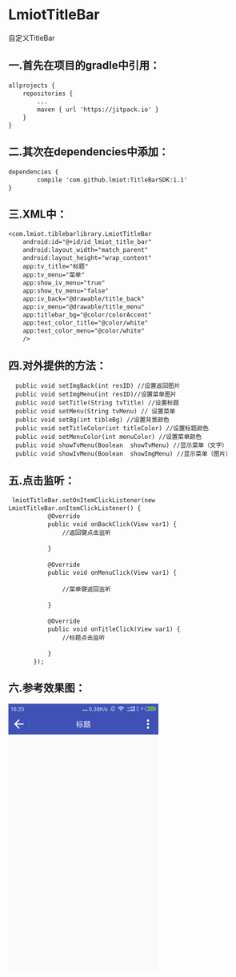 # LmiotTitleBar
  自定义TitleBar
  
  

## 一.首先在项目的gradle中引用：

   	allprojects {
   		repositories {
   			...
   			maven { url 'https://jitpack.io' }
   		}
   	}


## 二.其次在dependencies中添加：
  	dependencies {
  	        compile 'com.github.lmiot:TitleBarSDK:1.1'
  	}



## 三.XML中：
    <com.lmiot.tiblebarlibrary.LmiotTitleBar
        android:id="@+id/id_lmiot_title_bar"
        android:layout_width="match_parent"
        android:layout_height="wrap_content"
        app:tv_title="标题"
        app:tv_menu="菜单"
        app:show_iv_menu="true"
        app:show_tv_menu="false"
        app:iv_back="@drawable/title_back"
        app:iv_menu="@drawable/title_menu"
        app:titlebar_bg="@color/colorAccent"
        app:text_color_title="@color/white"
        app:text_color_menu="@color/white"
        />


## 四.对外提供的方法：
      public void setImgBack(int resID) //设置返回图片
      public void setImgMenu(int resID)//设置菜单图片
      public void setTitle(String tvTitle) //设置标题
      public void setMenu(String tvMenu) // 设置菜单
      public void setBg(int tibleBg) //设置背景颜色
      public void setTitleColor(int titleColor) //设置标题颜色
      public void setMenuColor(int menuColor) //设置菜单颜色
      public void showTvMenu(Boolean  showTvMenu) //显示菜单（文字）
      public void showIvMenu(Boolean  showImgMenu) //显示菜单（图片）

## 五.点击监听：

     lmiotTitleBar.setOnItemClickListener(new LmiotTitleBar.onItemClickListener() {
               @Override
               public void onBackClick(View var1) {
                   //返回键点击监听

               }

               @Override
               public void onMenuClick(View var1) {

                   //菜单键返回监听

               }

               @Override
               public void onTitleClick(View var1) {
                   //标题点击监听

               }
           });



## 六.参考效果图：
![](https://github.com/lmiot/TitleBarSDK/blob/master/img/img.png)
